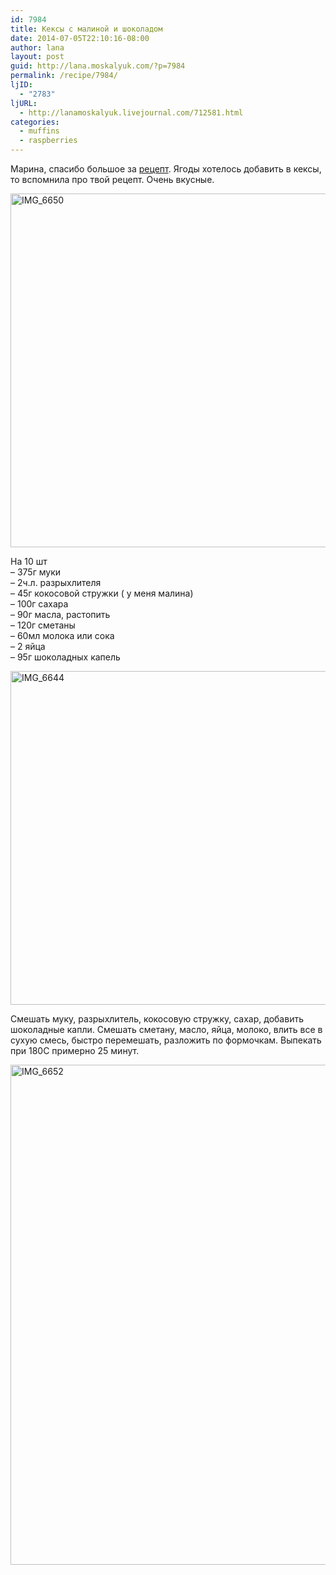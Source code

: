 ```yaml
---
id: 7984
title: Кексы с малиной и шоколадом
date: 2014-07-05T22:10:16-08:00
author: lana
layout: post
guid: http://lana.moskalyuk.com/?p=7984
permalink: /recipe/7984/
ljID:
  - "2783"
ljURL:
  - http://lanamoskalyuk.livejournal.com/712581.html
categories:
  - muffins
  - raspberries
---
```

Марина, спасибо большое за [рецепт](http://manyakotic.livejournal.com/tag/%D0%BC%D0%B0%D1%84%D1%84%D0%B8%D0%BD%D1%8B). Ягоды хотелось добавить в кексы, то вспомнила про твой рецепт. Очень вкусные.

<img loading="lazy" src="https://farm6.staticflickr.com/5539/14566687921_52d518fd68_c.jpg" alt="IMG_6650" width="800" height="566" /> 

На 10 шт  
&#8211; 375г муки  
&#8211; 2ч.л. разрыхлителя  
&#8211; 45г кокосовой стружки ( у меня малина)  
&#8211; 100г сахара  
&#8211; 90г масла, растопить  
&#8211; 120г сметаны  
&#8211; 60мл молока или сока  
&#8211; 2 яйца  
&#8211; 95г шоколадных капель

<img loading="lazy" src="https://farm4.staticflickr.com/3907/14383433258_5e4ce03838_c.jpg" alt="IMG_6644" width="800" height="534" /> 

Смешать муку, разрыхлитель, кокосовую стружку, сахар, добавить шоколадные капли. Смешать сметану, масло, яйца, молоко, влить все в сухую смесь, быстро перемешать, разложить по формочкам. Выпекать при 180С примерно 25 минут.

<img loading="lazy" src="https://farm4.staticflickr.com/3854/14383458099_76e5f3defc_c.jpg" alt="IMG_6652" width="645" height="800" />